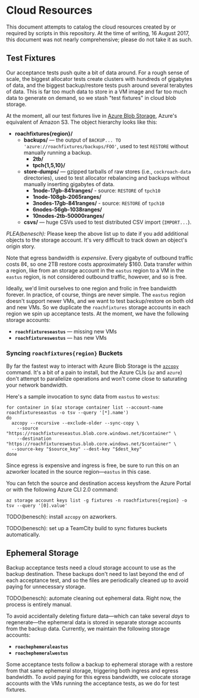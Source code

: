 # Cloud Resources

This document attempts to catalog the cloud resources created by or required by
scripts in this repository. At the time of writing, 16 August 2017, this
document was not nearly comprehensive; please do not take it as such.

## Test Fixtures

Our acceptance tests push quite a bit of data around. For a rough sense of
scale, the biggest allocator tests create clusters with hundreds of gigabytes of
data, and the biggest backup/restore tests push around several terabytes of
data. This is far too much data to store in a VM image and far too much data to
generate on demand, so we stash "test fixtures" in cloud blob storage.

At the moment, all our test fixtures live in [Azure Blob
Storage][azure-blob-storage], Azure's equivalent of Amazon S3. The object
hierarchy looks like this:

* **roachfixtures{region}/**
  * **backups/** — the output of `BACKUP... TO 'azure://roachfixtures/backups/FOO'`,
                   used to test `RESTORE` without manually running a backup.
    * **2tb/**
    * **tpch{1,5,10}/**
  * **store-dumps/** — gzipped tarballs of raw stores (i.e., `cockroach-data`
                       directories), used to test allocator rebalancing and
                       backups without manually inserting gigabytes of data.
    * **1node-17gb-841ranges/** - source: `RESTORE` of `tpch10`
    * **1node-108gb-2065ranges/**
    * **3nodes-17gb-841ranges/** - source: `RESTORE` of `tpch10`
    * **6nodes-56gb-1038ranges/**
    * **10nodes-2tb-50000ranges/**
  * **csvs/** — huge CSVs used to test distributed CSV import (`IMPORT...`).

*PLEA(benesch):* Please keep the above list up to date if you add additional
objects to the storage account. It's very difficult to track down an object's
origin story.

Note that egress bandwidth is *expensive*. Every gigabyte of outbound traffic
costs 8¢, so one 2TB restore costs approximately $160. Data transfer within a
region, like from an storage account in the `eastus` region to a VM in the
`eastus` region, is not considered outbound traffic, however, and so is free.

Ideally, we'd limit ourselves to one region and frolic in free bandwidth
forever. In practice, of course, things are never simple. The `eastus` region
doesn't support newer VMs, and we want to test backup/restore on both old and
new VMs. So we duplicate the `roachfixtures` storage accounts in each region we
spin up acceptance tests. At the moment, we have the following storage accounts:

* **`roachfixtureseastus`** — missing new VMs
* **`roachfixtureswestus`** — has new VMs

### Syncing `roachfixtures{region}` Buckets

By far the fastest way to interact with Azure Blob Storage is the
[`azcopy`][azcopy] command. It's a bit of a pain to install, but the Azure CLIs
(`az` and `azure`) don't attempt to parallelize operations and won't come close
to saturating your network bandwidth.

Here's a sample invocation to sync data from `eastus` to `westus`:

```shell
for container in $(az storage container list --account-name roachfixtureseastus -o tsv --query '[*].name')
do
  azcopy --recursive --exclude-older --sync-copy \
    --source "https://roachfixtureseastus.blob.core.windows.net/$container" \
    --destination "https://roachfixtureswestus.blob.core.windows.net/$container" \
  --source-key "$source_key" --dest-key "$dest_key"
done
```

Since egress is expensive and ingress is free, be sure to run this on an
azworker located in the source region—`eastus` in this case.

You can fetch the source and destination access keysfrom the Azure Portal or
with the following Azure CLI 2.0 command:

```shell
az storage account keys list -g fixtures -n roachfixtures{region} -o tsv --query '[0].value'
```

TODO(benesch): install `azcopy` on azworkers.

TODO(benesch): set up a TeamCity build to sync fixtures buckets automatically.

## Ephemeral Storage

Backup acceptance tests need a cloud storage account to use as the backup
destination. These backups don't need to last beyond the end of each acceptance
test, and so the files are periodically cleaned up to avoid paying for
unnecessary storage.

TODO(benesch): automate cleaning out ephemeral data. Right now, the process is
entirely manual.

To avoid accidentally deleting fixture data—which can take several *days* to
regenerate—the ephemeral data is stored in separate storage accounts from the
backup data. Currently, we maintain the following storage accounts:

* **`roachephemeraleastus`**
* **`roachephemeralwestus`**

Some acceptance tests follow a backup to ephemeral storage with a restore from
that same ephemeral storage, triggering both ingress and egress bandwidth. To
avoid paying for this egress bandwidth, we colocate storage accounts with the
VMs running the acceptance tests, as we do for test fixtures.

[azcopy]: https://docs.microsoft.com/en-us/azure/storage/storage-use-azcopy-linux
[azure-blob-storage]: https://docs.microsoft.com/en-us/azure/storage/storage-introduction#blob-storage
